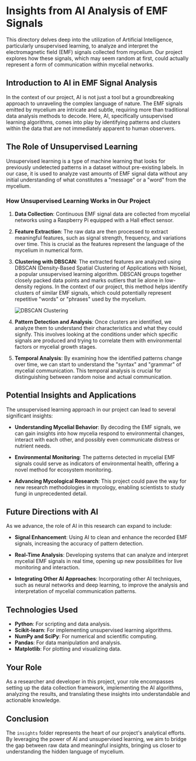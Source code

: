# Insights from AI Analysis of EMF Signals

This directory delves deep into the utilization of Artificial Intelligence, particularly unsupervised learning, to analyze and interpret the electromagnetic field (EMF) signals collected from mycelium. Our project explores how these signals, which may seem random at first, could actually represent a form of communication within mycelial networks.

## Introduction to AI in EMF Signal Analysis

In the context of our project, AI is not just a tool but a groundbreaking approach to unraveling the complex language of nature. The EMF signals emitted by mycelium are intricate and subtle, requiring more than traditional data analysis methods to decode. Here, AI, specifically unsupervised learning algorithms, comes into play by identifying patterns and clusters within the data that are not immediately apparent to human observers.

## The Role of Unsupervised Learning

Unsupervised learning is a type of machine learning that looks for previously undetected patterns in a dataset without pre-existing labels. In our case, it is used to analyze vast amounts of EMF signal data without any initial understanding of what constitutes a "message" or a "word" from the mycelium.

### How Unsupervised Learning Works in Our Project

1. **Data Collection**: Continuous EMF signal data are collected from mycelial networks using a Raspberry Pi equipped with a Hall effect sensor.

2. **Feature Extraction**: The raw data are then processed to extract meaningful features, such as signal strength, frequency, and variations over time. This is crucial as the features represent the language of the mycelium in numerical form.

3. **Clustering with DBSCAN**: The extracted features are analyzed using DBSCAN (Density-Based Spatial Clustering of Applications with Noise), a popular unsupervised learning algorithm. DBSCAN groups together closely packed data points and marks outliers that lie alone in low-density regions. In the context of our project, this method helps identify clusters of similar EMF signals, which could potentially represent repetitive "words" or "phrases" used by the mycelium.

   ![DBSCAN Clustering](./images/dbscan_clustering.png)

4. **Pattern Detection and Analysis**: Once clusters are identified, we analyze them to understand their characteristics and what they could signify. This involves looking at the conditions under which specific signals are produced and trying to correlate them with environmental factors or mycelial growth stages.

5. **Temporal Analysis**: By examining how the identified patterns change over time, we can start to understand the "syntax" and "grammar" of mycelial communication. This temporal analysis is crucial for distinguishing between random noise and actual communication.

## Potential Insights and Applications

The unsupervised learning approach in our project can lead to several significant insights:

- **Understanding Mycelial Behavior**: By decoding the EMF signals, we can gain insights into how mycelia respond to environmental changes, interact with each other, and possibly even communicate distress or nutrient needs.

- **Environmental Monitoring**: The patterns detected in mycelial EMF signals could serve as indicators of environmental health, offering a novel method for ecosystem monitoring.

- **Advancing Mycological Research**: This project could pave the way for new research methodologies in mycology, enabling scientists to study fungi in unprecedented detail.

## Future Directions with AI

As we advance, the role of AI in this research can expand to include:

- **Signal Enhancement**: Using AI to clean and enhance the recorded EMF signals, increasing the accuracy of pattern detection.

- **Real-Time Analysis**: Developing systems that can analyze and interpret mycelial EMF signals in real time, opening up new possibilities for live monitoring and interaction.

- **Integrating Other AI Approaches**: Incorporating other AI techniques, such as neural networks and deep learning, to improve the analysis and interpretation of mycelial communication patterns.

## Technologies Used

- **Python**: For scripting and data analysis.
- **Scikit-learn**: For implementing unsupervised learning algorithms.
- **NumPy and SciPy**: For numerical and scientific computing.
- **Pandas**: For data manipulation and analysis.
- **Matplotlib**: For plotting and visualizing data.

## Your Role

As a researcher and developer in this project, your role encompasses setting up the data collection framework, implementing the AI algorithms, analyzing the results, and translating these insights into understandable and actionable knowledge.

## Conclusion

The `insights` folder represents the heart of our project's analytical efforts. By leveraging the power of AI and unsupervised learning, we aim to bridge the gap between raw data and meaningful insights, bringing us closer to understanding the hidden language of mycelium.

